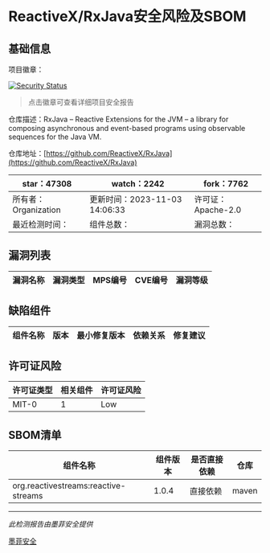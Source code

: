 # ReactiveX/RxJava安全风险及SBOM

## 基础信息

项目徽章：

[![Security Status](https://www.murphysec.com/platform3/v31/badge/1723764652087140352.svg)](https://www.murphysec.com/console/report/1723764652049391616/1723764652087140352)

> 点击徽章可查看详细项目安全报告

仓库描述：RxJava – Reactive Extensions for the JVM – a library for composing asynchronous and event-based programs using observable sequences for the Java VM.

仓库地址：[https://github.com/ReactiveX/RxJava](https://github.com/ReactiveX/RxJava)

| star：47308 | watch：2242 | fork：7762 |
| ----------- | -------------- | ------------ |
| 所有者：Organization | 更新时间：2023-11-03 14:06:33 | 许可证：Apache-2.0 |
| 最近检测时间： | 组件总数： | 漏洞总数： |




## 漏洞列表

| 漏洞名称 | 漏洞类型 | MPS编号 | CVE编号 | 漏洞等级 |
| ------- | ------ | ------- | ------ | ----- |





## 缺陷组件

| 组件名称 | 版本 | 最小修复版本 | 依赖关系 | 修复建议 |
| -------- | ---- | ------------ | -------- | -------- |





## 许可证风险

| 许可证类型 | 相关组件 | 许可证风险 |
| ---------- | -------- | ---------- |
|MIT-0|1|Low|




## SBOM清单

| 组件名称 | 组件版本 | 是否直接依赖 | 仓库 |
| -------- | -------- | ------------ | ---- |
|org.reactivestreams:reactive-streams|1.0.4|直接依赖|maven|


------

*此检测报告由墨菲安全提供*

[墨菲安全](www.murphysec.com)